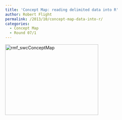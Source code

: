 ```yaml
---
title: 'Concept Map: reading delimited data into R'
author: Robert Flight
permalink: /2013/10/concept-map-data-into-r/
categories:
  - Concept Map
  - Round 07/1
---
```

[<img class="alignnone size-medium wp-image-4787" alt="rmf_swcConceptMap" src="http://teaching.software-carpentry.org/wp-content/uploads/2013/10/rmf_swcConceptMap-e1381972927126-300x227.jpg" width="300" height="227" />][1]

 [1]: http://teaching.software-carpentry.org/wp-content/uploads/2013/10/rmf_swcConceptMap.jpg
